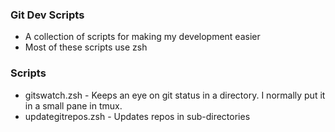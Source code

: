 ### Git Dev Scripts

- A collection of scripts for making my development easier
- Most of these scripts use zsh

### Scripts

- gitswatch.zsh - Keeps an eye on git status in a directory. I normally put it in a small pane in tmux.
- updategitrepos.zsh - Updates repos in sub-directories
